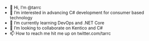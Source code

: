 - 👋 Hi, I’m @tarrc
- 👀 I’m interested in advancing C# development for consumer based technology
- 🌱 I’m currently learning DevOps and .NET Core
- 💞️ I’m looking to collaborate on Kentico and C# 
- 📫 How to reach me hit me up on twitter.com/tarrc 

<!---
tarrc/tarrc is a ✨ special ✨ repository because its `README.md` (this file) appears on your GitHub profile.
You can click the Preview link to take a look at your changes.
--->
